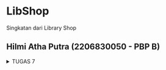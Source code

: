 # LibShop
Singkatan dari Library Shop
## Hilmi Atha Putra (2206830050 - PBP B)

<details>
<summary> TUGAS 7 </summary>

### Pertanyaan
1. Apa perbedaan utama antara stateless dan stateful widget dalam konteks pengembangan aplikasi Flutter?
2. Sebutkan seluruh widget yang kamu gunakan untuk menyelesaikan tugas ini dan jelaskan fungsinya masing-masing.
3. Jelaskan bagaimana cara kamu mengimplementasikan checklist di atas secara step-by-step (bukan hanya sekadar mengikuti tutorial)

### Jawaban
1. Stateless widget dalam Flutter adalah elemen dasar UI yang tidak memerlukan state yang dapat berubah. Widget ini tidak dapat berubah secara dinamis—mereka diinisialisasi dengan data tertentu dan mereka menampilkan UI berdasarkan data tersebut. Setiap kali informasi yang mereka tampilkan perlu diperbarui, Flutter akan menghancurkan widget lama dan menggantinya dengan yang baru yang menggunakan data terbaru. Ini membuat stateless widget menjadi pilihan yang tepat untuk bagian UI yang bersifat statis dan tidak memerlukan interaksi atau perubahan setelah widget tersebut dibuat, seperti ikon, teks, dan tombol yang tidak berubah saat diinteraksi pengguna.

    Di sisi lain, stateful widget sangat penting ketika aspek UI perlu mempertahankan state atau berubah sebagai tanggapan terhadap interaksi pengguna atau data yang berubah dari waktu ke waktu. Sebuah stateful widget memiliki siklus hidup yang memungkinkan pembuatan state saat widget dibuat dan memungkinkan perubahan pada state tersebut sepanjang waktu hidupnya. Ini dilakukan melalui metode setState() yang memberi tahu Flutter bahwa state telah berubah dan UI harus diperbarui untuk mencerminkan perubahan tersebut. Contoh penggunaan stateful widget termasuk form yang interaktif, slider, atau apapun yang memerlukan dialog atau input dari pengguna yang dapat berubah selama widget tersebut ditampilkan.

2. Terdapat 2 file .dart yang dibuat
    * main.dart
        
        Dalam main.dart, aplikasi Flutter dibentuk menggunakan `MaterialApp` sebagai pondasi utama, yang mengatur tema dan navigasi global aplikasi. `ThemeData` diterapkan untuk menyediakan tema yang konsisten melalui aplikasi, di mana `ColorScheme.fromSeed` digunakan untuk menghasilkan skema warna berdasarkan warna benih yang diberikan, yaitu Colors.indigo dalam kasus ini, menciptakan tampilan yang seragam dan menyenangkan secara visual. `AppBarTheme` secara khusus mengkonfigurasi tampilan dari AppBar di seluruh aplikasi, menetapkan background color menjadi indigo yang sama dengan tema. Widget MyApp menggambarkan inti dari aplikasi yang mengarah ke MyHomePage sebagai halaman utama yang akan ditampilkan kepada pengguna ketika aplikasi dibuka.
    * home.dart

        File menu.dart mendefinisikan MyHomePage, sebuah widget stateless yang berfungsi sebagai halaman utama dari aplikasi, menggunakan `Scaffold` untuk memberikan kerangka dasar dengan `AppBar` dan area konten yang dapat discroll dengan `SingleChildScrollView`. Di dalam Scaffold, `GridView.count` digunakan untuk menciptakan layout grid yang menampung elemen-elemen seperti ShopCard, yang merupakan representasi visual dari ShopItem dengan judul dan ikon. Setiap ShopCard adalah widget yang interaktif, dibungkus dalam `Material` dan `InkWell` untuk memberikan efek visual dan feedback sentuhan dengan menampilkan `SnackBar` ketika diklik. Widget `Column` dan `Padding` berperan dalam menyusun dan memberikan ruang antar elemen, sementara `Container`, `Center`, `Icon`, dan `Text` digunakan untuk menampilkan informasi dan ikonografi yang relevan dengan cara yang estetis dan fokus pada pengguna.

3. Checklist

* Membuat sebuah program Flutter baru dengan tema inventory seperti tugas-tugas sebelumnya.
    1. Melakukan instalasi flutter dan android studio
    2. Membuat project baru dengan nama libshop
* Membuat tiga tombol sederhana dengan ikon dan teks dan memunculkan snackbar
    1. Buat file dart baru dengan nama `menu.dart` pada folder `lib`
    2. Di awal file `menu.dart`, tambahkan `import 'package:flutter/material.dart';` untuk mengimpor paket Material Design yang menyediakan sebagian besar widget yang digunakan dalam aplikasi Flutter.
    3. Pindahkan kelas `MyHomePage` dari `main.dart` ke file `menu.dart` ini. Kelas ini akan bertanggung jawab untuk tampilan utama aplikasi. Hapus kelas `_MyHomePageState` karena kita akan membuat widget yang tidak memiliki state (stateless).

    ```
    import 'package:flutter/material.dart';

    class MyHomePage extends StatelessWidget {
        MyHomePage({Key? key}) : super(key: key);


        @override
        Widget build(BuildContext context) {
            ...
            return Scaffold(
            ...
        ...
    ```
    
    4. Buat kelas `ShopItem` dan `ShopCard` untuk membuat tombol dan snackbar yang dibutuhkan

    ```
    class ShopItem { //CLASS SHOPITEM
        final String name;
        final IconData icon;

        ShopItem(this.name, this.icon);
        }

    class ShopCard extends StatelessWidget {  //CLASS SHOPCARD
        final ShopItem item;

        const ShopCard(this.item, {super.key}); // Constructor

        @override
        Widget build(BuildContext context) {
            return Material(
            color: Colors.indigo,
            child: InkWell(
                // Area responsive terhadap sentuhan
                onTap: () {
                // Memunculkan SnackBar ketika diklik
                ScaffoldMessenger.of(context)
                    ..hideCurrentSnackBar()
                    ..showSnackBar(SnackBar(
                        content: Text("Kamu telah menekan tombol ${item.name}!")));
                },
                child: Container(
                // Container untuk menyimpan Icon dan Text
                padding: const EdgeInsets.all(8),
                child: Center(
                    child: Column(
                    mainAxisAlignment: MainAxisAlignment.center,
                    children: [
                        Icon(
                        item.icon,
                        color: Colors.white,
                        size: 30.0,
                        ),
                        const Padding(padding: EdgeInsets.all(3)),
                        Text(
                        item.name,
                        textAlign: TextAlign.center,
                        style: const TextStyle(color: Colors.white),
                        ),
                    ],
                    ),
                ),
                ),
            ),
            );
        }
        
    }
    ```

    5. Modifikasi `MyHomePage` untuk menampilkan tiga tombol yang dibutuhkan

        ```
        class MyHomePage extends StatelessWidget {
            MyHomePage({Key? key}) : super(key: key);
            final List<ShopItem> items = [
                ShopItem("Lihat Item", Icons.checklist),
                ShopItem("Tambah Item", Icons.add_shopping_cart),
                ShopItem("Logout", Icons.logout),
            ];

            @override
            Widget build(BuildContext context) {
                // This method is rerun every time setState is called, for instance as done
                // by the _incrementCounter method above.
                //
                // The Flutter framework has been optimized to make rerunning build methods
                // fast, so that you can just rebuild anything that needs updating rather
                // than having to individually change instances of widgets.
                return Scaffold(
                appBar: AppBar(
                    title: const Text(
                    'Libshop',
                    ),
                ),
                body: SingleChildScrollView(
                    // Widget wrapper yang dapat discroll
                    child: Padding(
                    padding: const EdgeInsets.all(10.0), // Set padding dari halaman
                    child: Column(
                        // Widget untuk menampilkan children secara vertikal
                        children: <Widget>[
                        const Padding(
                            padding: EdgeInsets.only(top: 10.0, bottom: 10.0),
                            // Widget Text untuk menampilkan tulisan dengan alignment center dan style yang sesuai
                            child: Text(
                            'Library Shop', // Text yang menandakan toko
                            textAlign: TextAlign.center,
                            style: TextStyle(
                                fontSize: 30,
                                fontWeight: FontWeight.bold,
                            ),
                            ),
                        ),
                        // Grid layout
                        GridView.count(
                            // Container pada card kita.
                            primary: true,
                            padding: const EdgeInsets.all(20),
                            crossAxisSpacing: 10,
                            mainAxisSpacing: 10,
                            crossAxisCount: 3,
                            shrinkWrap: true,
                            children: items.map((ShopItem item) {
                            // Iterasi untuk setiap item
                            return ShopCard(item);
                            }).toList(),
                        ),
                        ],
                    ),
                    ),
                ),
                );
            }
            }
        ```

  










</details>